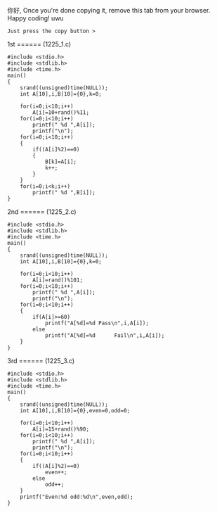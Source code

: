 你好, Once you're done copying it, remove this tab from your browser. Happy coding! uwu

```
Just press the copy button >
```

1st ====== (1225_1.c)


```
#include <stdio.h>
#include <stdlib.h>
#include <time.h> 
main()
{
	srand((unsigned)time(NULL));
	int A[10],i,B[10]={0},k=0;
	
	for(i=0;i<10;i++)
		A[i]=10+rand()%11;
	for(i=0;i<10;i++)
		printf(" %d ",A[i]);
		printf("\n");
	for(i=0;i<10;i++)
	{
		if((A[i]%2)==0)
		{
			B[k]=A[i];
			k++;
		}
	}
	for(i=0;i<k;i++)
		printf(" %d ",B[i]);
}
```

2nd ====== (1225_2.c)

```
#include <stdio.h>
#include <stdlib.h>
#include <time.h> 
main()
{
	srand((unsigned)time(NULL));
	int A[10],i,B[10]={0},k=0;
	
	for(i=0;i<10;i++)
		A[i]=rand()%101; 
	for(i=0;i<10;i++)
		printf(" %d ",A[i]);
		printf("\n");
	for(i=0;i<10;i++)
	{
		if(A[i]>=60)
			printf("A[%d]=%d Pass\n",i,A[i]);
		else
			printf("A[%d]=%d      Fail\n",i,A[i]);
	}
}
```

3rd ====== (1225_3.c)

```
#include <stdio.h>
#include <stdlib.h>
#include <time.h> 
main()
{
	srand((unsigned)time(NULL));
	int A[10],i,B[10]={0},even=0,odd=0;
	
	for(i=0;i<10;i++)
		A[i]=15+rand()%90;
	for(i=0;i<10;i++)
		printf(" %d ",A[i]);
		printf("\n");
	for(i=0;i<10;i++)
	{
		if((A[i]%2)==0)
			even++;
		else
			odd++;
	}
	printf("Even:%d odd:%d\n",even,odd);
}
```
